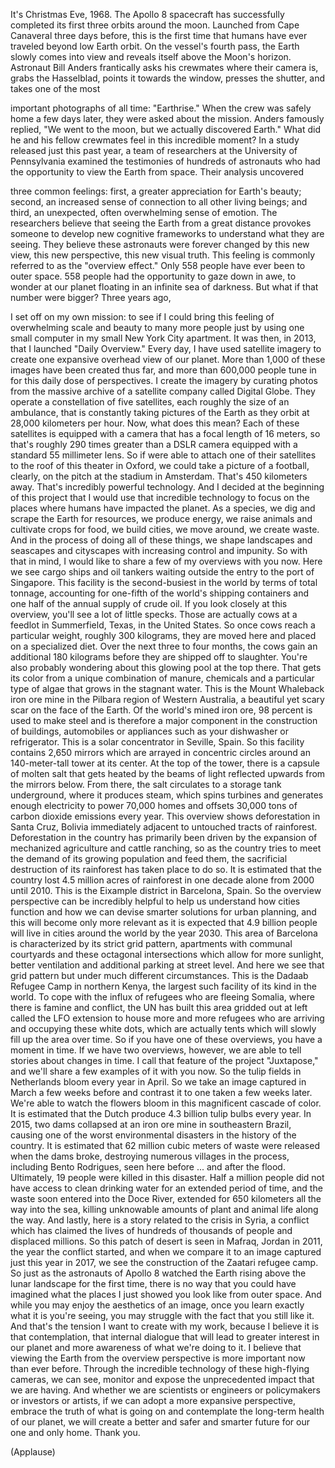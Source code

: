 
It&#39;s Christmas Eve, 1968.
The Apollo 8 spacecraft
has successfully completed
its first three orbits around the moon.
Launched from Cape Canaveral
three days before,
this is the first time
that humans have ever traveled
beyond low Earth orbit.
On the vessel&#39;s fourth pass,
the Earth slowly comes into view
and reveals itself
above the Moon&#39;s horizon.
Astronaut Bill Anders frantically
asks his crewmates where their camera is,
grabs the Hasselblad,
points it towards the window,
presses the shutter,
and takes one of the most

important photographs of all time:
&quot;Earthrise.&quot;
When the crew was safely home
a few days later,
they were asked about the mission.
Anders famously replied,
&quot;We went to the moon,
but we actually discovered Earth.&quot;
What did he and his fellow crewmates feel
in this incredible moment?
In a study released just this past year,
a team of researchers
at the University of Pennsylvania
examined the testimonies
of hundreds of astronauts
who had the opportunity
to view the Earth from space.
Their analysis uncovered

three common feelings:
first, a greater appreciation
for Earth&#39;s beauty;
second, an increased sense
of connection to all other living beings;
and third, an unexpected,
often overwhelming sense of emotion.
The researchers believe that seeing
the Earth from a great distance
provokes someone to develop
new cognitive frameworks
to understand what they are seeing.
They believe these astronauts
were forever changed
by this new view,
this new perspective,
this new visual truth.
This feeling is commonly referred to
as the &quot;overview effect.&quot;
Only 558 people
have ever been to outer space.
558 people had the opportunity
to gaze down in awe,
to wonder at our planet
floating in an infinite sea of darkness.
But what if that number were bigger?
Three years ago,

I set off on my own mission:
to see if I could bring this feeling
of overwhelming scale and beauty
to many more people
just by using one small computer
in my small New York City apartment.
It was then, in 2013,
that I launched &quot;Daily Overview.&quot;
Every day, I have used satellite imagery
to create one expansive
overhead view of our planet.
More than 1,000 of these images
have been created thus far,
and more than 600,000 people
tune in for this daily dose
of perspectives.
I create the imagery by curating photos
from the massive archive
of a satellite company
called Digital Globe.
They operate a constellation
of five satellites,
each roughly the size of an ambulance,
that is constantly
taking pictures of the Earth
as they orbit at
28,000 kilometers per hour.
Now, what does this mean?
Each of these satellites
is equipped with a camera
that has a focal length of 16 meters,
so that&#39;s roughly 290 times greater
than a DSLR camera equipped
with a standard 55 millimeter lens.
So if were able to attach
one of their satellites
to the roof of this theater in Oxford,
we could take a picture of a football,
clearly, on the pitch
at the stadium in Amsterdam.
That&#39;s 450 kilometers away.
That&#39;s incredibly powerful technology.
And I decided at the beginning
of this project
that I would use
that incredible technology
to focus on the places
where humans have impacted the planet.
As a species, we dig and scrape
the Earth for resources,
we produce energy,
we raise animals
and cultivate crops for food,
we build cities, we move around,
we create waste.
And in the process
of doing all of these things,
we shape landscapes and seascapes
and cityscapes with increasing
control and impunity.
So with that in mind,
I would like to share
a few of my overviews with you now.
Here we see cargo ships and oil tankers
waiting outside the entry
to the port of Singapore.
This facility is the second-busiest
in the world by terms of total tonnage,
accounting for one-fifth
of the world&#39;s shipping containers
and one half of the annual supply
of crude oil.
If you look closely at this overview,
you&#39;ll see a lot of little specks.
Those are actually cows at a feedlot
in Summerfield, Texas,
in the United States.
So once cows reach a particular weight,
roughly 300 kilograms,
they are moved here
and placed on a specialized diet.
Over the next three to four months,
the cows gain an additional 180 kilograms
before they are shipped off to slaughter.
You&#39;re also probably wondering
about this glowing pool at the top there.
That gets its color from a unique
combination of manure, chemicals
and a particular type of algae
that grows in the stagnant water.
This is the Mount Whaleback iron ore mine
in the Pilbara region
of Western Australia,
a beautiful yet scary scar
on the face of the Earth.
Of the world&#39;s mined iron ore,
98 percent is used to make steel
and is therefore a major component
in the construction of buildings,
automobiles or appliances
such as your dishwasher or refrigerator.
This is a solar concentrator
in Seville, Spain.
So this facility contains 2,650 mirrors
which are arrayed in concentric circles
around an 140-meter-tall tower
at its center.
At the top of the tower,
there is a capsule of molten salt
that gets heated by the beams
of light reflected upwards
from the mirrors below.
From there, the salt circulates
to a storage tank underground,
where it produces steam,
which spins turbines
and generates enough electricity
to power 70,000 homes
and offsets 30,000 tons
of carbon dioxide emissions every year.
This overview shows deforestation
in Santa Cruz, Bolivia
immediately adjacent
to untouched tracts of rainforest.
Deforestation in the country
has primarily been driven
by the expansion of mechanized agriculture
and cattle ranching,
so as the country tries to meet
the demand of its growing population
and feed them,
the sacrificial destruction
of its rainforest
has taken place to do so.
It is estimated that the country
lost 4.5 million acres of rainforest
in one decade alone
from 2000 until 2010.
This is the Eixample district
in Barcelona, Spain.
So the overview perspective
can be incredibly helpful
to help us understand how cities function
and how we can devise
smarter solutions for urban planning,
and this will become only more relevant
as it is expected that 4.9 billion people
will live in cities around the world
by the year 2030.
This area of Barcelona is characterized
by its strict grid pattern,
apartments with communal courtyards
and these octagonal intersections
which allow for more sunlight,
better ventilation
and additional parking at street level.
And here we see that grid pattern
but under much different circumstances.
This is the Dadaab Refugee Camp
in northern Kenya,
the largest such facility
of its kind in the world.
To cope with the influx of refugees
who are fleeing Somalia,
where there is famine and conflict,
the UN has built this area
gridded out at left
called the LFO extension
to house more and more refugees
who are arriving and occupying
these white dots,
which are actually tents
which will slowly fill up
the area over time.
So if you have one of these overviews,
you have a moment in time.
If we have two overviews, however,
we are able to tell stories
about changes in time.
I call that feature
of the project &quot;Juxtapose,&quot;
and we&#39;ll share a few examples
of it with you now.
So the tulip fields in Netherlands
bloom every year in April.
So we take an image
captured in March a few weeks before
and contrast it to one
taken a few weeks later.
We&#39;re able to watch the flowers bloom
in this magnificent cascade of color.
It is estimated that the Dutch produce
4.3 billion tulip bulbs every year.
In 2015, two dams collapsed
at an iron ore mine
in southeastern Brazil,
causing one of the worst
environmental disasters
in the history of the country.
It is estimated that 62 million
cubic meters of waste
were released when the dams broke,
destroying numerous villages
in the process,
including Bento Rodrigues,
seen here before ...
and after the flood.
Ultimately, 19 people
were killed in this disaster.
Half a million people did not
have access to clean drinking water
for an extended period of time,
and the waste soon entered
into the Doce River,
extended for 650 kilometers
all the way into the sea,
killing unknowable amounts
of plant and animal life along the way.
And lastly, here is a story
related to the crisis in Syria,
a conflict which has claimed the lives
of hundreds of thousands of people
and displaced millions.
So this patch of desert
is seen in Mafraq, Jordan in 2011,
the year the conflict started,
and when we compare it to an image
captured just this year in 2017,
we see the construction
of the Zaatari refugee camp.
So just as the astronauts of Apollo 8
watched the Earth rising above
the lunar landscape for the first time,
there is no way
that you could have imagined
what the places I just showed you
look like from outer space.
And while you may enjoy
the aesthetics of an image,
once you learn exactly
what it is you&#39;re seeing,
you may struggle with the fact
that you still like it.
And that&#39;s the tension
I want to create with my work,
because I believe
it is that contemplation,
that internal dialogue
that will lead to greater
interest in our planet
and more awareness
of what we&#39;re doing to it.
I believe that viewing the Earth
from the overview perspective
is more important now than ever before.
Through the incredible technology
of these high-flying cameras,
we can see, monitor and expose
the unprecedented impact
that we are having.
And whether we are scientists
or engineers or policymakers
or investors or artists,
if we can adopt
a more expansive perspective,
embrace the truth of what is going on
and contemplate the long-term
health of our planet,
we will create a better
and safer and smarter future
for our one and only home.
Thank you.

(Applause)

